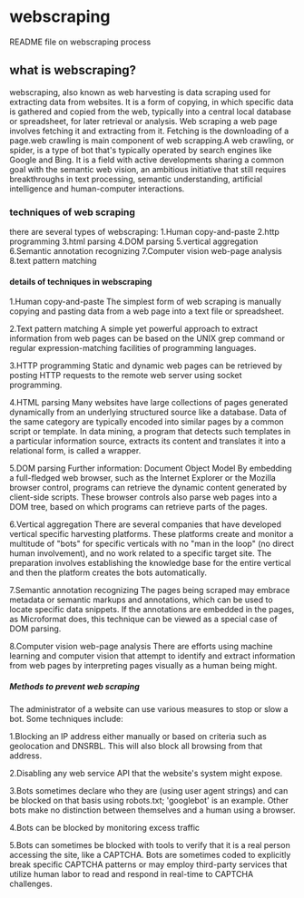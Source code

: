 # webscraping
README file on webscraping process
## what is webscraping?
webscraping, also known as web harvesting is data scraping used for extracting data from websites. It is a form of copying, in which specific data is gathered and copied from the web, typically into a central local database or spreadsheet, for later retrieval or analysis.
Web scraping a web page involves fetching it and extracting from it. Fetching is the downloading of a page.web crawling is main component of web scrapping.A web crawling, or spider, is a type of bot that's typically operated by search engines like Google and Bing.  It is a field with active developments sharing a common goal with the semantic web vision, an ambitious initiative that still requires breakthroughs in text processing, semantic understanding, artificial intelligence and human-computer interactions. 
### techniques of web scraping
there are several types of webscraping:
1.Human copy-and-paste
2.http programming
3.html parsing
4.DOM parsing 
5.vertical aggregation
6.Semantic annotation recognizing
7.Computer vision web-page analysis
8.text pattern matching
#### details of techniques in webscraping
1.Human copy-and-paste
The simplest form of web scraping is manually copying and pasting data from a web page into a text file or spreadsheet.


2.Text pattern matching
A simple yet powerful approach to extract information from web pages can be based on the UNIX grep command or regular expression-matching facilities of programming languages.

3.HTTP programming
Static and dynamic web pages can be retrieved by posting HTTP requests to the remote web server using socket programming.

4.HTML parsing
Many websites have large collections of pages generated dynamically from an underlying structured source like a database. Data of the same category are typically encoded into similar pages by a common script or template. In data mining, a program that detects such templates in a particular information source, extracts its content and translates it into a relational form, is called a wrapper. 

5.DOM parsing
Further information: Document Object Model
By embedding a full-fledged web browser, such as the Internet Explorer or the Mozilla browser control, programs can retrieve the dynamic content generated by client-side scripts. These browser controls also parse web pages into a DOM tree, based on which programs can retrieve parts of the pages. 

6.Vertical aggregation
There are several companies that have developed vertical specific harvesting platforms. These platforms create and monitor a multitude of "bots" for specific verticals with no "man in the loop" (no direct human involvement), and no work related to a specific target site. The preparation involves establishing the knowledge base for the entire vertical and then the platform creates the bots automatically. 

7.Semantic annotation recognizing
The pages being scraped may embrace metadata or semantic markups and annotations, which can be used to locate specific data snippets. If the annotations are embedded in the pages, as Microformat does, this technique can be viewed as a special case of DOM parsing.

8.Computer vision web-page analysis
There are efforts using machine learning and computer vision that attempt to identify and extract information from web pages by interpreting pages visually as a human being might.
##### Methods to prevent web scraping
The administrator of a website can use various measures to stop or slow a bot. Some techniques include:

1.Blocking an IP address either manually or based on criteria such as geolocation and DNSRBL. This will also block all browsing from that address.

2.Disabling any web service API that the website's system might expose.

3.Bots sometimes declare who they are (using user agent strings) and can be blocked on that basis using robots.txt; 'googlebot' is an example. Other bots make no distinction between themselves and a human using a browser.

4.Bots can be blocked by monitoring excess traffic

5.Bots can sometimes be blocked with tools to verify that it is a real person accessing the site, like a CAPTCHA. Bots are sometimes coded to explicitly break specific CAPTCHA patterns or may employ third-party services that utilize human labor to read and respond in real-time to CAPTCHA challenges.

